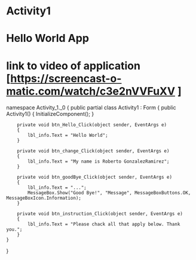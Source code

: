 # Activity1
# Hello World App

# link to video of application [https://screencast-o-matic.com/watch/c3e2nVVFuXV ]

namespace Activity_1._0
{
    public partial class Activity1 : Form
    {
        public Activity1()
        {
            InitializeComponent();
        }

        private void btn_Hello_Click(object sender, EventArgs e)
        {
            lbl_info.Text = "Hello World";
        }

        private void btn_change_Click(object sender, EventArgs e)
        {
            lbl_info.Text = "My name is Roberto GonzalezRamirez";
        }

        private void btn_goodBye_Click(object sender, EventArgs e)
        {
            lbl_info.Text = "...";
            MessageBox.Show("Good Bye!", "Message", MessageBoxButtons.OK, MessageBoxIcon.Information);
        }

        private void btn_instruction_Click(object sender, EventArgs e)
        {
            lbl_info.Text = "Please chack all that apply below. Thank you.";
        }
    }
}
